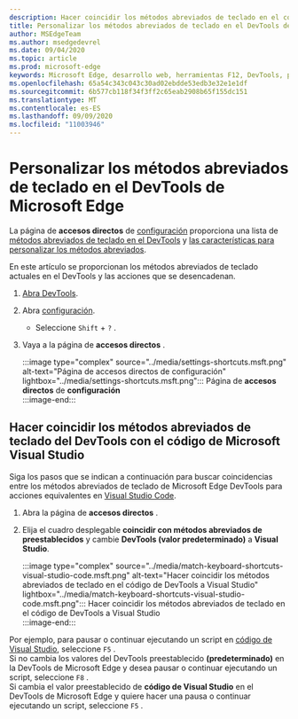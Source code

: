```yaml
---
description: Hacer coincidir los métodos abreviados de teclado en el código de DevTools a Visual Studio
title: Personalizar los métodos abreviados de teclado en el DevTools de Microsoft Edge
author: MSEdgeTeam
ms.author: msedgedevrel
ms.date: 09/04/2020
ms.topic: article
ms.prod: microsoft-edge
keywords: Microsoft Edge, desarrollo web, herramientas F12, DevTools, personalizado, métodos abreviados, teclado, código de Visual Studio
ms.openlocfilehash: 65a54c343c043c30ad02ebdde53edb3e32e1e1df
ms.sourcegitcommit: 6b577cb118f34f3ff2c65eab2908b65f155dc151
ms.translationtype: MT
ms.contentlocale: es-ES
ms.lasthandoff: 09/09/2020
ms.locfileid: "11003946"
---
```

# Personalizar los métodos abreviados de teclado en el DevTools de Microsoft Edge  

La página de **accesos directos** de [configuración][DevToolsCustomizeSettings] proporciona una lista de [métodos abreviados de teclado en el DevTools][DevToolsShortcuts] y [las características para personalizar los métodos abreviados](#match-keyboard-shortcuts-in-the-devtools-to-microsoft-visual-studio-code).  

En este artículo se proporcionan los métodos abreviados de teclado actuales en el DevTools y las acciones que se desencadenan.  

1.  [Abra DevTools][DevtoolOpenMain].  
1.  Abra [configuración][DevToolsCustomizeSettings].
    *   Seleccione `Shift` + `?` .  
1.  Vaya a la página de **accesos directos** .  
    
    :::image type="complex" source="../media/settings-shortcuts.msft.png" alt-text="Página de accesos directos de configuración" lightbox="../media/settings-shortcuts.msft.png":::
       Página de **accesos directos** de **configuración**  
    :::image-end:::  
    
## Hacer coincidir los métodos abreviados de teclado del DevTools con el código de Microsoft Visual Studio  

Siga los pasos que se indican a continuación para buscar coincidencias entre los métodos abreviados de teclado de Microsoft Edge DevTools para acciones equivalentes en [Visual Studio Code][VisualStudioCode].  

1.  Abra la página de **accesos directos** .
1.  Elija el cuadro desplegable **coincidir con métodos abreviados de preestablecidos** y cambie **DevTools (valor predeterminado)** a **Visual Studio**.  
    
    :::image type="complex" source="../media/match-keyboard-shortcuts-visual-studio-code.msft.png" alt-text="Hacer coincidir los métodos abreviados de teclado en el código de DevTools a Visual Studio" lightbox="../media/match-keyboard-shortcuts-visual-studio-code.msft.png":::
       Hacer coincidir los métodos abreviados de teclado en el código de DevTools a Visual Studio  
    :::image-end:::  

Por ejemplo, para pausar o continuar ejecutando un script en [código de Visual Studio][VisualStudioCodeShortcutsKeyboardWindows], seleccione `F5` .  
Si no cambia los valores del DevTools preestablecido **(predeterminado)** en la DevTools de Microsoft Edge y desea pausar o continuar ejecutando un script, seleccione `F8` .  
Si cambia el valor preestablecido de **código de Visual Studio** en el DevTools de Microsoft Edge y quiere hacer una pausa o continuar ejecutando un script, seleccione `F5` .  

<!-- ## Edit shortcuts for any action in the DevTools -->

<!-- links -->  

[DevToolsCustomizeSettings]: ./index.md#settings "Configuración-personalizar Microsoft Edge DevTools | Microsoft docs"  
[DevtoolOpenMain]: ../open.md "Abrir Microsoft Edge DevTools | Microsoft docs"  
[DevToolsShortcuts]: ../shortcuts.md "Métodos abreviados de teclado de Microsoft Edge DevTools | Microsoft docs"  
[VisualStudioCode]: https://code.visualstudio.com "Código de Microsoft Visual Studio"  
[VisualStudioCodeShortcutsKeyboardWindows]: https://code.visualstudio.com/shortcuts/keyboard-shortcuts-windows.pdf "Métodos abreviados de teclado de código de Visual Studio para Windows | Código de Microsoft Visual Studio"  
